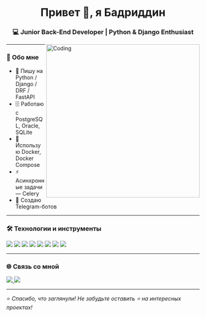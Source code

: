 <h1 align="center">Привет 👋, я Бадриддин</h1>
<h3 align="center">💻 Junior Back-End Developer | Python & Django Enthusiast</h3>

<img align="right" alt="Coding" width="400" src="https://media.giphy.com/media/qgQUggAC3Pfv687qPC/giphy.gif">

---

### 🚀 Обо мне  
- 🐍 Пишу на Python / Django / DRF / FastAPI  
- 🗄 Работаю с PostgreSQL, Oracle, SQLite  
- 🐳 Использую Docker, Docker Compose  
- ⚡ Асинхронные задачи — Celery  
- 🤖 Создаю Telegram-ботов  

---

### 🛠 Технологии и инструменты  
<p align="left">
  <img src="https://img.shields.io/badge/Python-3776AB?style=for-the-badge&logo=python&logoColor=white"/>
  <img src="https://img.shields.io/badge/Django-092E20?style=for-the-badge&logo=django&logoColor=white"/>
  <img src="https://img.shields.io/badge/DRF-red?style=for-the-badge&logo=django&logoColor=white"/>
  <img src="https://img.shields.io/badge/FastAPI-009688?style=for-the-badge&logo=fastapi&logoColor=white"/>
  <img src="https://img.shields.io/badge/PostgreSQL-316192?style=for-the-badge&logo=postgresql&logoColor=white"/>
  <img src="https://img.shields.io/badge/Oracle-F80000?style=for-the-badge&logo=oracle&logoColor=white"/>
  <img src="https://img.shields.io/badge/Docker-2496ED?style=for-the-badge&logo=docker&logoColor=white"/>
  <img src="https://img.shields.io/badge/Linux-FCC624?style=for-the-badge&logo=linux&logoColor=black"/>
</p>

<!--
---

### 📊 GitHub Статистика  
<p align="center">
  <img src="https://github-readme-stats.vercel.app/api?username=badri70&show_icons=true&theme=tokyonight" alt="stats" />
  <img src="https://github-readme-stats.vercel.app/api/top-langs/?username=badri70&layout=compact&theme=tokyonight" alt="langs" />
</p>

-->
---

### 🌐 Связь со мной  
<p align="left">
  <a href="https://www.linkedin.com/in/nazhmudinov-badriddin" target="_blank">
    <img src="https://img.shields.io/badge/LinkedIn-0077B5?style=for-the-badge&logo=linkedin&logoColor=white"/>
  </a>
  <a href="https://t.me/nb_bits" target="_blank">
    <img src="https://img.shields.io/badge/Telegram-2CA5E0?style=for-the-badge&logo=telegram&logoColor=white"/>
  </a>
</p>

---

⭐️ *Спасибо, что заглянули! Не забудьте оставить ⭐️ на интересных проектах!*
